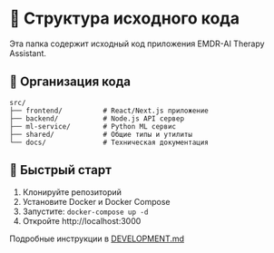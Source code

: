 # 📁 Структура исходного кода

Эта папка содержит исходный код приложения EMDR-AI Therapy Assistant.

## 📂 Организация кода

```
src/
├── frontend/          # React/Next.js приложение
├── backend/           # Node.js API сервер
├── ml-service/        # Python ML сервис
├── shared/            # Общие типы и утилиты
└── docs/              # Техническая документация
```

## 🚀 Быстрый старт

1. Клонируйте репозиторий
2. Установите Docker и Docker Compose
3. Запустите: `docker-compose up -d`
4. Откройте http://localhost:3000

Подробные инструкции в [DEVELOPMENT.md](../docs/DEVELOPMENT.md)